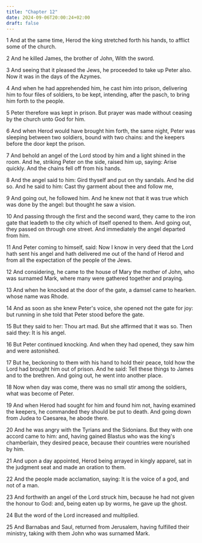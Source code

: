 ```yaml
---
title: "Chapter 12"
date: 2024-09-06T20:00:24+02:00
draft: false
---
```



1 And at the same time, Herod the king stretched forth his hands, to afflict some of the church.

2 And he killed James, the brother of John, With the sword.

3 And seeing that it pleased the Jews, he proceeded to take up Peter also. Now it was in the days of the Azymes.

4 And when he had apprehended him, he cast him into prison, delivering him to four files of soldiers, to be kept, intending, after the pasch, to bring him forth to the people.

5 Peter therefore was kept in prison. But prayer was made without ceasing by the church unto God for him.

6 And when Herod would have brought him forth, the same night, Peter was sleeping between two soldiers, bound with two chains: and the keepers before the door kept the prison.

7 And behold an angel of the Lord stood by him and a light shined in the room. And he, striking Peter on the side, raised him up, saying: Arise quickly. And the chains fell off from his hands.

8 And the angel said to him: Gird thyself and put on thy sandals. And he did so. And he said to him: Cast thy garment about thee and follow me,

9 And going out, he followed him. And he knew not that it was true which was done by the angel: but thought he saw a vision.

10 And passing through the first and the second ward, they came to the iron gate that leadeth to the city which of itself opened to them. And going out, they passed on through one street. And immediately the angel departed from him.

11 And Peter coming to himself, said: Now I know in very deed that the Lord hath sent his angel and hath delivered me out of the hand of Herod and from all the expectation of the people of the Jews.

12 And considering, he came to the house of Mary the mother of John, who was surnamed Mark, where many were gathered together and praying.

13 And when he knocked at the door of the gate, a damsel came to hearken. whose name was Rhode.

14 And as soon as she knew Peter's voice, she opened not the gate for joy: but running in she told that Peter stood before the gate.

15 But they said to her: Thou art mad. But she affirmed that it was so. Then said they: It is his angel.

16 But Peter continued knocking. And when they had opened, they saw him and were astonished.

17 But he, beckoning to them with his hand to hold their peace, told how the Lord had brought him out of prison. And he said: Tell these things to James and to the brethren. And going out, he went into another place.

18 Now when day was come, there was no small stir among the soldiers, what was become of Peter.

19 And when Herod had sought for him and found him not, having examined the keepers, he commanded they should be put to death. And going down from Judea to Caesarea, he abode there.

20 And he was angry with the Tyrians and the Sidonians. But they with one accord came to him: and, having gained Blastus who was the king's chamberlain, they desired peace, because their countries were nourished by him.

21 And upon a day appointed, Herod being arrayed in kingly apparel, sat in the judgment seat and made an oration to them.

22 And the people made acclamation, saying: It is the voice of a god, and not of a man.

23 And forthwith an angel of the Lord struck him, because he had not given the honour to God: and, being eaten up by worms, he gave up the ghost.

24 But the word of the Lord increased and multiplied.

25 And Barnabas and Saul, returned from Jerusalem, having fulfilled their ministry, taking with them John who was surnamed Mark.

